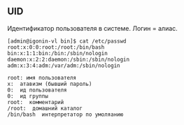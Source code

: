 ## UID

Идентификатор пользователя в системе. Логин = алиас.
```
[admin@igonin-vl bin]$ cat /etc/passwd
root:x:0:0:root:/root:/bin/bash
bin:x:1:1:bin:/bin:/sbin/nologin
daemon:x:2:2:daemon:/sbin:/sbin/nologin
adm:x:3:4:adm:/var/adm:/sbin/nologin
```

```
root: имя пользователя
x:  атавизм (бывший пароль)
0:  ид пользователя
0:  ид группы
root:  комментарий
/root:  домашний каталог
/bin/bash  интерпретатор по умоляанию
```
